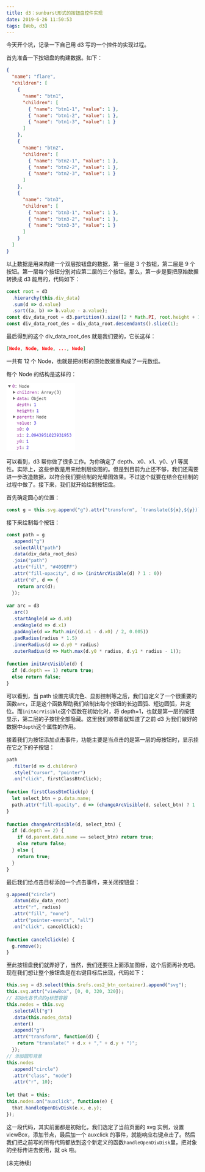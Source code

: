 ```yaml
---
title: d3：sunburst形式的按钮盘控件实现
date: 2019-6-26 11:50:53
tags: [Web, d3]
---
```


今天开个坑，记录一下自己用 d3 写的一个控件的实现过程。

首先准备一下按钮盘的构建数据。如下：

```json
{
  "name": "flare",
  "children": [
    {
      "name": "btn1",
      "children": [
        { "name": "btn1-1", "value": 1 },
        { "name": "btn1-2", "value": 1 },
        { "name": "btn1-3", "value": 1 }
      ]
    },
    {
      "name": "btn2",
      "children": [
        { "name": "btn2-1", "value": 1 },
        { "name": "btn2-2", "value": 1 },
        { "name": "btn2-3", "value": 1 }
      ]
    },
    {
      "name": "btn3",
      "children": [
        { "name": "btn3-1", "value": 1 },
        { "name": "btn3-2", "value": 1 },
        { "name": "btn3-3", "value": 1 }
      ]
    }
  ]
}
```

以上数据是用来构建一个双层按钮盘的数据，第一层是 3 个按钮，第二层是 9 个按钮。第一层每个按钮分别对应第二层的三个按钮。那么，第一步是要把原始数据转换成 d3 能用的，代码如下：

```js
const root = d3
  .hierarchy(this.div_data)
  .sum(d => d.value)
  .sort((a, b) => b.value - a.value);
const div_data_root = d3.partition().size([2 * Math.PI, root.height + 1])(root);
const div_data_root_des = div_data_root.descendants().slice(1);
```

最后得到的这个 div_data_root_des 就是我们要的，它长这样：

```json
[Node, Node, Node, ..., Node]
```

一共有 12 个 Node，也就是把树形的原始数据重构成了一元数组。

每个 Node 的结构是这样的：

![An Image](../illustrations/d3-sunburst-one.png)

可以看到，d3 帮你做了很多工作。为你确定了 depth、x0、x1、y0、y1 等属性。实际上，这些参数是用来绘制层级图的。但是到目前为止还不够，我们还需要进一步改造数据，以符合我们要绘制的光晕图效果。不过这个就要在结合在绘制的过程中做了。接下来，我们就开始绘制按钮盘。

首先确定圆心的位置：

```js
const g = this.svg.append("g").attr("transform", `translate(${x},${y})`);
```

接下来绘制每个按钮：

```js
const path = g
  .append("g")
  .selectAll("path")
  .data(div_data_root_des)
  .join("path")
  .attr("fill", "#409EFF")
  .attr("fill-opacity", d => (initArcVisible(d) ? 1 : 0))
  .attr("d", d => {
    return arc(d);
  });

var arc = d3
  .arc()
  .startAngle(d => d.x0)
  .endAngle(d => d.x1)
  .padAngle(d => Math.min((d.x1 - d.x0) / 2, 0.005))
  .padRadius(radius * 1.5)
  .innerRadius(d => d.y0 * radius)
  .outerRadius(d => Math.max(d.y0 * radius, d.y1 * radius - 1));

function initArcVisible(d) {
  if (d.depth == 1) return true;
  else return false;
}
```

可以看到，当 path 设置完填充色、显影控制等之后，我们自定义了一个很重要的函数`arc`，正是这个函数帮助我们绘制出每个按钮的长边圆弧、短边圆弧，并定位。而`initAcrVisible`这个函数在初始化时，将 depth=1，也就是第一层的按钮显示，第二层的子按钮全部隐藏。这里我们顺带着就知道了之前 d3 为我们做好的数据中`depth`这个属性的作用。

接着我们为按钮添加点击事件，功能主要是当点击的是第一层的母按钮时，显示挂在它之下的子按钮：

```js
path
  .filter(d => d.children)
  .style("cursor", "pointer")
  .on("click", firstClassBtnClick);

function firstClassBtnClick(p) {
  let select_btn = p.data.name;
  path.attr("fill-opacity", d => (changeArcVisible(d, select_btn) ? 1 : 0));
}

function changeArcVisible(d, select_btn) {
  if (d.depth == 2) {
    if (d.parent.data.name == select_btn) return true;
    else return false;
  } else {
    return true;
  }
}
```

最后我们给点击目标添加一个点击事件，来关闭按钮盘：

```js
g.append("circle")
  .datum(div_data_root)
  .attr("r", radius)
  .attr("fill", "none")
  .attr("pointer-events", "all")
  .on("click", cancelClick);

function cancelClick(e) {
  g.remove();
}
```

至此按钮盘我们就弄好了，当然，我们还要往上面添加图标，这个后面再补充吧。现在我们想让整个按钮盘是在右键目标后出现，代码如下：

```js
this.svg = d3.select(this.$refs.cus2_btn_container).append("svg");
this.svg.attr("viewBox", [0, 0, 320, 320]);
// 初始化各节点的g标签容器
this.nodes = this.svg
  .selectAll("g")
  .data(this.nodes_data)
  .enter()
  .append("g")
  .attr("transform", function(d) {
    return "translate(" + d.x + "," + d.y + ")";
  });
// 添加圆形背景
this.nodes
  .append("circle")
  .attr("class", "node")
  .attr("r", 10);

let that = this;
this.nodes.on("auxclick", function(e) {
  that.handleOpenDivDisk(e.x, e.y);
});
```

这一段代码，其实前面都是初始化，我们选定了当前页面的 svg 实例，设置 viewBox，添加节点，最后加一个 auxclick 的事件，就能响应右键点击了。然后我们把之前写的所有代码都放到这个新定义的函数`handleOpenDivDisk`里，把对象的坐标传进去使用，就 ok 啦。

(未完待续)
